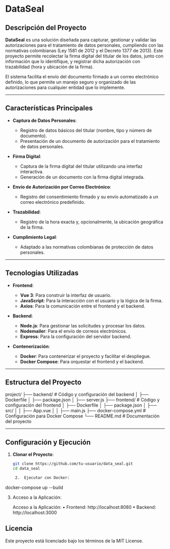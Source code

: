 # **DataSeal**

## **Descripción del Proyecto**
**DataSeal** es una solución diseñada para capturar, gestionar y validar las autorizaciones para el tratamiento de datos personales, cumpliendo con las normativas colombianas (Ley 1581 de 2012 y el Decreto 1377 de 2013). Este proyecto permite recolectar la firma digital del titular de los datos, junto con información que lo identifique, y registrar dicha autorización con trazabilidad (hora y ubicación de la firma).

El sistema facilita el envío del documento firmado a un correo electrónico definido, lo que permite un manejo seguro y organizado de las autorizaciones para cualquier entidad que lo implemente.

---

## **Características Principales**
- **Captura de Datos Personales**:
  - Registro de datos básicos del titular (nombre, tipo y número de documento).
  - Presentación de un documento de autorización para el tratamiento de datos personales.

- **Firma Digital**:
  - Captura de la firma digital del titular utilizando una interfaz interactiva.
  - Generación de un documento con la firma digital integrada.

- **Envío de Autorización por Correo Electrónico**:
  - Registro del consentimiento firmado y su envío automatizado a un correo electrónico predefinido.

- **Trazabilidad**:
  - Registro de la hora exacta y, opcionalmente, la ubicación geográfica de la firma.

- **Cumplimiento Legal**:
  - Adaptado a las normativas colombianas de protección de datos personales.

---

## **Tecnologías Utilizadas**
- **Frontend**:
  - **Vue 3**: Para construir la interfaz de usuario.
  - **JavaScript**: Para la interacción con el usuario y la lógica de la firma.
  - **Axios**: Para la comunicación entre el frontend y el backend.

- **Backend**:
  - **Node.js**: Para gestionar las solicitudes y procesar los datos.
  - **Nodemailer**: Para el envío de correos electrónicos.
  - **Express**: Para la configuración del servidor backend.

- **Contenerización**:
  - **Docker**: Para contenerizar el proyecto y facilitar el despliegue.
  - **Docker Compose**: Para orquestar el frontend y el backend.

---

## **Estructura del Proyecto**
project/
├── backend/             # Código y configuración del backend
│   ├── Dockerfile
│   ├── package.json
│   ├── server.js
├── frontend/            # Código y configuración del frontend
│   ├── Dockerfile
│   ├── package.json
│   ├── src/
│   │   ├── App.vue
│   │   ├── main.js
├── docker-compose.yml   # Configuración para Docker Compose
└── README.md            # Documentación del proyecto

---

## **Configuración y Ejecución**
1. **Clonar el Proyecto**:
   ```bash
   git clone https://github.com/tu-usuario/data_seal.git
   cd data_seal

	2.	Ejecutar con Docker:
docker-compose up --build

3.	Acceso a la Aplicación:
 
	Acceso a la Aplicación:
	•	Frontend: http://localhost:8080
	•	Backend: http://localhost:3000


## Licencia

Este proyecto está licenciado bajo los términos de la MIT License.

